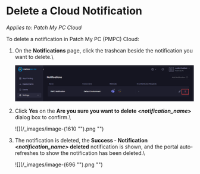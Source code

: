 # Delete a Cloud Notification

_Applies to: Patch My PC Cloud_

To delete a notification in Patch My PC (PMPC) Cloud:

1.  On the **Notifications** page, click the trashcan beside the notification you want to delete.\


    ![Clicking the trashcan beside the relevant notification you want to delete](/_images/image-(1609).png "Clicking the trashcan beside the relevant notification you want to delete")
2.  Click **Yes** on the **Are you sure you want to delete <**_**notification\_name**_**>** dialog box to confirm.\


    ![](/_images/image-(1610 "").png "")
3.  The notification is deleted, the **Success - Notification <**_**notification\_name>**_**&#x20;deleted** notification is shown, and the portal auto-refreshes to show the notification has been deleted.\


    ![](/_images/image-(696 "").png "")